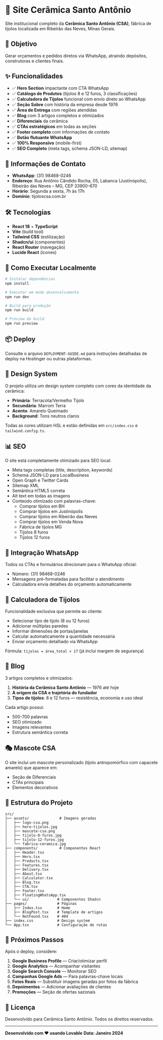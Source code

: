 # 🧱 Site Cerâmica Santo Antônio

Site institucional completo da **Cerâmica Santo Antônio (CSA)**, fábrica de tijolos localizada em Ribeirão das Neves, Minas Gerais.

## 🎯 Objetivo

Gerar orçamentos e pedidos diretos via WhatsApp, atraindo depósitos, construtoras e clientes finais.

## ✨ Funcionalidades

- ✅ **Hero Section** impactante com CTA WhatsApp
- ✅ **Catálogo de Produtos** (tijolos 8 e 12 furos, 3 classificações)
- ✅ **Calculadora de Tijolos** funcional com envio direto ao WhatsApp
- ✅ **Seção Sobre** com história da empresa desde 1976
- ✅ **Área de Entrega** com regiões atendidas
- ✅ **Blog** com 3 artigos completos e otimizados
- ✅ **Diferenciais** da cerâmica
- ✅ **CTAs estratégicos** em todas as seções
- ✅ **Footer completo** com informações de contato
- ✅ **Botão flutuante WhatsApp**
- ✅ **100% Responsivo** (mobile-first)
- ✅ **SEO Completo** (meta tags, schema JSON-LD, sitemap)

## 📱 Informações de Contato

- **WhatsApp**: (31) 98468-0246
- **Endereço**: Rua Antônio Cândido Rocha, 05, Labanca (Justinópolis), Ribeirão das Neves – MG, CEP 33900-670
- **Horário**: Segunda a sexta, 7h às 17h
- **Domínio**: tijoloscsa.com.br

## 🛠️ Tecnologias

- **React 18** + **TypeScript**
- **Vite** (build tool)
- **Tailwind CSS** (estilização)
- **Shadcn/ui** (componentes)
- **React Router** (navegação)
- **Lucide React** (ícones)

## 🚀 Como Executar Localmente

```bash
# Instalar dependências
npm install

# Executar em modo desenvolvimento
npm run dev

# Build para produção
npm run build

# Preview do build
npm run preview
```

## 📦 Deploy

Consulte o arquivo `DEPLOYMENT-GUIDE.md` para instruções detalhadas de deploy na Hostinger ou outras plataformas.

## 🎨 Design System

O projeto utiliza um design system completo com cores da identidade da cerâmica:

- **Primária**: Terracota/Vermelho Tijolo
- **Secundária**: Marrom Terra
- **Acento**: Amarelo Queimado
- **Background**: Tons neutros claros

Todas as cores utilizam HSL e estão definidas em `src/index.css` e `tailwind.config.ts`.

## 📊 SEO

O site está completamente otimizado para SEO local:

- Meta tags completas (title, description, keywords)
- Schema JSON-LD para LocalBusiness
- Open Graph e Twitter Cards
- Sitemap XML
- Semântica HTML5 correta
- Alt text em todas as imagens
- Conteúdo otimizado com palavras-chave:
  - Comprar tijolos em BH
  - Comprar tijolos em Justinópolis
  - Comprar tijolos em Ribeirão das Neves
  - Comprar tijolos em Venda Nova
  - Fábrica de tijolos MG
  - Tijolos 8 furos
  - Tijolos 12 furos

## 📱 Integração WhatsApp

Todos os CTAs e formulários direcionam para o WhatsApp oficial:
- Número: (31) 98468-0246
- Mensagens pré-formatadas para facilitar o atendimento
- Calculadora envia detalhes do orçamento automaticamente

## 🧮 Calculadora de Tijolos

Funcionalidade exclusiva que permite ao cliente:
- Selecionar tipo de tijolo (8 ou 12 furos)
- Adicionar múltiplas paredes
- Informar dimensões de portas/janelas
- Calcular automaticamente a quantidade necessária
- Enviar orçamento detalhado via WhatsApp

Fórmula: `tijolos = área_total × 17` (já inclui margem de segurança)

## 📝 Blog

3 artigos completos e otimizados:
1. **História da Cerâmica Santo Antônio** — 1976 até hoje
2. **A origem da CSA e trajetória do fundador**
3. **Tipos de tijolos**: 8 e 12 furos — resistência, economia e uso ideal

Cada artigo possui:
- 500-700 palavras
- SEO otimizado
- Imagens relevantes
- Estrutura semântica correta

## 🎭 Mascote CSA

O site inclui um mascote personalizado (tijolo antropomórfico com capacete amarelo) que aparece em:
- Seção de Diferenciais
- CTAs principais
- Elementos decorativos

## 📁 Estrutura do Projeto

```
src/
├── assets/              # Imagens geradas
│   ├── logo-csa.png
│   ├── hero-tijolos.jpg
│   ├── mascote-csa.png
│   ├── tijolo-8-furos.jpg
│   ├── tijolo-12-furos.jpg
│   └── fabrica-ceramica.jpg
├── components/          # Componentes React
│   ├── Header.tsx
│   ├── Hero.tsx
│   ├── Products.tsx
│   ├── Features.tsx
│   ├── Delivery.tsx
│   ├── About.tsx
│   ├── Calculator.tsx
│   ├── Blog.tsx
│   ├── CTA.tsx
│   ├── Footer.tsx
│   ├── FloatingWhatsApp.tsx
│   └── ui/             # Componentes Shadcn
├── pages/              # Páginas
│   ├── Index.tsx       # Home
│   ├── BlogPost.tsx    # Template de artigos
│   └── NotFound.tsx    # 404
├── index.css           # Design system
└── App.tsx             # Configuração de rotas
```

## 🎯 Próximos Passos

Após o deploy, considere:

1. **Google Business Profile** — Criar/otimizar perfil
2. **Google Analytics** — Acompanhar visitantes
3. **Google Search Console** — Monitorar SEO
4. **Campanhas Google Ads** — Para palavras-chave locais
5. **Fotos Reais** — Substituir imagens geradas por fotos da fábrica
6. **Depoimentos** — Adicionar avaliações de clientes
7. **Promoções** — Seção de ofertas sazonais

## 📄 Licença

Desenvolvido para Cerâmica Santo Antônio. Todos os direitos reservados.

---

**Desenvolvido com ❤️ usando Lovable**
**Data: Janeiro 2024**
